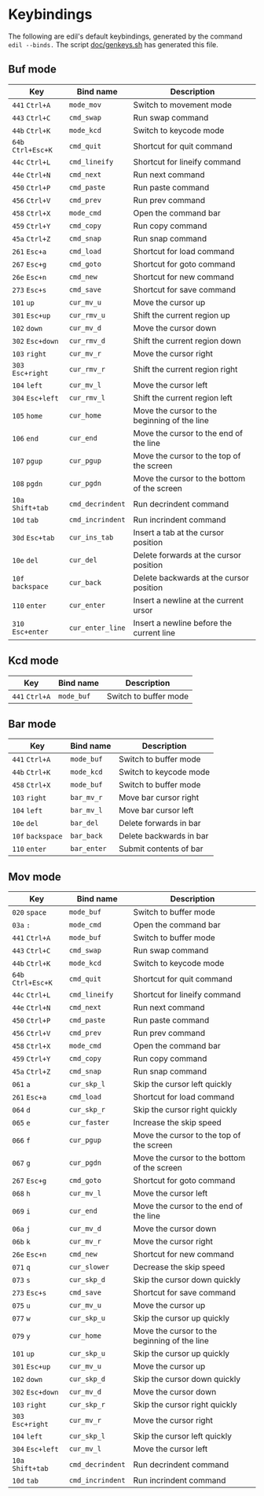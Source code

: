 Keybindings
===========

The following are edil's default keybindings, generated by the
command `edil --binds.` The script [doc/genkeys.sh](/doc/genkeys.sh)
has generated this file.


Buf mode
--------
| Key                 | Bind name           | Description                                   |
| ------------------- | ------------------- | --------------------------------------------- |
| `441` `Ctrl+A`      | `mode_mov`          | Switch to movement mode                       |
| `443` `Ctrl+C`      | `cmd_swap`          | Run swap command                              |
| `44b` `Ctrl+K`      | `mode_kcd`          | Switch to keycode mode                        |
| `64b` `Ctrl+Esc+K`  | `cmd_quit`          | Shortcut for quit command                     |
| `44c` `Ctrl+L`      | `cmd_lineify`       | Shortcut for lineify command                  |
| `44e` `Ctrl+N`      | `cmd_next`          | Run next command                              |
| `450` `Ctrl+P`      | `cmd_paste`         | Run paste command                             |
| `456` `Ctrl+V`      | `cmd_prev`          | Run prev command                              |
| `458` `Ctrl+X`      | `mode_cmd`          | Open the command bar                          |
| `459` `Ctrl+Y`      | `cmd_copy`          | Run copy command                              |
| `45a` `Ctrl+Z`      | `cmd_snap`          | Run snap command                              |
| `261` `Esc+a`       | `cmd_load`          | Shortcut for load command                     |
| `267` `Esc+g`       | `cmd_goto`          | Shortcut for goto command                     |
| `26e` `Esc+n`       | `cmd_new`           | Shortcut for new command                      |
| `273` `Esc+s`       | `cmd_save`          | Shortcut for save command                     |
| `101` `up`          | `cur_mv_u`          | Move the cursor up                            |
| `301` `Esc+up`      | `cur_rmv_u`         | Shift the current region up                   |
| `102` `down`        | `cur_mv_d`          | Move the cursor down                          |
| `302` `Esc+down`    | `cur_rmv_d`         | Shift the current region down                 |
| `103` `right`       | `cur_mv_r`          | Move the cursor right                         |
| `303` `Esc+right`   | `cur_rmv_r`         | Shift the current region right                |
| `104` `left`        | `cur_mv_l`          | Move the cursor left                          |
| `304` `Esc+left`    | `cur_rmv_l`         | Shift the current region left                 |
| `105` `home`        | `cur_home`          | Move the cursor to the beginning of the line  |
| `106` `end`         | `cur_end`           | Move the cursor to the end of the line        |
| `107` `pgup`        | `cur_pgup`          | Move the cursor to the top of the screen      |
| `108` `pgdn`        | `cur_pgdn`          | Move the cursor to the bottom of the screen   |
| `10a` `Shift+tab`   | `cmd_decrindent`    | Run decrindent command                        |
| `10d` `tab`         | `cmd_incrindent`    | Run incrindent command                        |
| `30d` `Esc+tab`     | `cur_ins_tab`       | Insert a tab at the cursor position           |
| `10e` `del`         | `cur_del`           | Delete forwards at the cursor position        |
| `10f` `backspace`   | `cur_back`          | Delete backwards at the cursor position       |
| `110` `enter`       | `cur_enter`         | Insert a newline at the current ursor         |
| `310` `Esc+enter`   | `cur_enter_line`    | Insert a newline before the current line      |

Kcd mode
--------
| Key                 | Bind name           | Description                                   |
| ------------------- | ------------------- | --------------------------------------------- |
| `441` `Ctrl+A`      | `mode_buf`          | Switch to buffer mode                         |

Bar mode
--------
| Key                 | Bind name           | Description                                   |
| ------------------- | ------------------- | --------------------------------------------- |
| `441` `Ctrl+A`      | `mode_buf`          | Switch to buffer mode                         |
| `44b` `Ctrl+K`      | `mode_kcd`          | Switch to keycode mode                        |
| `458` `Ctrl+X`      | `mode_buf`          | Switch to buffer mode                         |
| `103` `right`       | `bar_mv_r`          | Move bar cursor right                         |
| `104` `left`        | `bar_mv_l`          | Move bar cursor left                          |
| `10e` `del`         | `bar_del`           | Delete forwards in bar                        |
| `10f` `backspace`   | `bar_back`          | Delete backwards in bar                       |
| `110` `enter`       | `bar_enter`         | Submit contents of bar                        |

Mov mode
--------
| Key                 | Bind name           | Description                                   |
| ------------------- | ------------------- | --------------------------------------------- |
| `020` `space`       | `mode_buf`          | Switch to buffer mode                         |
| `03a` `:`           | `mode_cmd`          | Open the command bar                          |
| `441` `Ctrl+A`      | `mode_buf`          | Switch to buffer mode                         |
| `443` `Ctrl+C`      | `cmd_swap`          | Run swap command                              |
| `44b` `Ctrl+K`      | `mode_kcd`          | Switch to keycode mode                        |
| `64b` `Ctrl+Esc+K`  | `cmd_quit`          | Shortcut for quit command                     |
| `44c` `Ctrl+L`      | `cmd_lineify`       | Shortcut for lineify command                  |
| `44e` `Ctrl+N`      | `cmd_next`          | Run next command                              |
| `450` `Ctrl+P`      | `cmd_paste`         | Run paste command                             |
| `456` `Ctrl+V`      | `cmd_prev`          | Run prev command                              |
| `458` `Ctrl+X`      | `mode_cmd`          | Open the command bar                          |
| `459` `Ctrl+Y`      | `cmd_copy`          | Run copy command                              |
| `45a` `Ctrl+Z`      | `cmd_snap`          | Run snap command                              |
| `061` `a`           | `cur_skp_l`         | Skip the cursor left quickly                  |
| `261` `Esc+a`       | `cmd_load`          | Shortcut for load command                     |
| `064` `d`           | `cur_skp_r`         | Skip the cursor right quickly                 |
| `065` `e`           | `cur_faster`        | Increase the skip speed                       |
| `066` `f`           | `cur_pgup`          | Move the cursor to the top of the screen      |
| `067` `g`           | `cur_pgdn`          | Move the cursor to the bottom of the screen   |
| `267` `Esc+g`       | `cmd_goto`          | Shortcut for goto command                     |
| `068` `h`           | `cur_mv_l`          | Move the cursor left                          |
| `069` `i`           | `cur_end`           | Move the cursor to the end of the line        |
| `06a` `j`           | `cur_mv_d`          | Move the cursor down                          |
| `06b` `k`           | `cur_mv_r`          | Move the cursor right                         |
| `26e` `Esc+n`       | `cmd_new`           | Shortcut for new command                      |
| `071` `q`           | `cur_slower`        | Decrease the skip speed                       |
| `073` `s`           | `cur_skp_d`         | Skip the cursor down quickly                  |
| `273` `Esc+s`       | `cmd_save`          | Shortcut for save command                     |
| `075` `u`           | `cur_mv_u`          | Move the cursor up                            |
| `077` `w`           | `cur_skp_u`         | Skip the cursor up quickly                    |
| `079` `y`           | `cur_home`          | Move the cursor to the beginning of the line  |
| `101` `up`          | `cur_skp_u`         | Skip the cursor up quickly                    |
| `301` `Esc+up`      | `cur_mv_u`          | Move the cursor up                            |
| `102` `down`        | `cur_skp_d`         | Skip the cursor down quickly                  |
| `302` `Esc+down`    | `cur_mv_d`          | Move the cursor down                          |
| `103` `right`       | `cur_skp_r`         | Skip the cursor right quickly                 |
| `303` `Esc+right`   | `cur_mv_r`          | Move the cursor right                         |
| `104` `left`        | `cur_skp_l`         | Skip the cursor left quickly                  |
| `304` `Esc+left`    | `cur_mv_l`          | Move the cursor left                          |
| `10a` `Shift+tab`   | `cmd_decrindent`    | Run decrindent command                        |
| `10d` `tab`         | `cmd_incrindent`    | Run incrindent command                        |
